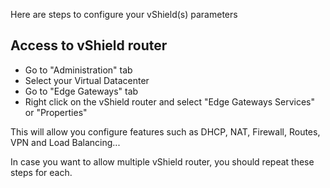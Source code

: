 Here are steps to configure your vShield(s) parameters

## Access to vShield router

 * Go to "Administration" tab
 * Select your Virtual Datacenter
 * Go to "Edge Gateways" tab
 * Right click on the vShield router and select "Edge Gateways Services" or "Properties"
 
This will allow you configure features such as DHCP, NAT, Firewall, Routes, VPN and Load Balancing...
 
In case you want to allow multiple vShield router, you should repeat these steps for each.


